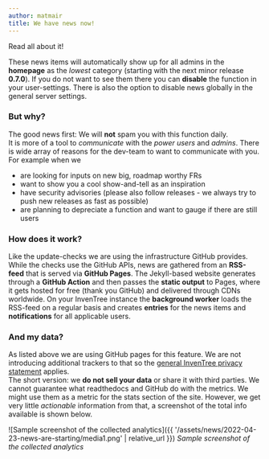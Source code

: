 ```yaml
---
author: matmair
title: We have news now!
---
```


Read all about it!

These news items will automatically show up for all admins in the **homepage** as the *lowest* category (starting with the next minor release **0.7.0**).
If you do not want to see them there you can **disable** the function in your user-settings. There is also the option to disable news globally in the general server settings.

### But why?
The good news first: We will **not** spam you with this function daily.  
It is more of a tool to *communicate* with the *power users* and *admins*. There is wide array of reasons for the dev-team to want to communicate with you.  
For example when we
- are looking for inputs on new big, roadmap worthy FRs
- want to show you a cool show-and-tell as an inspiration
- have security advisories (please also follow releases - we always try to push new releases as fast as possible)
- are planning to depreciate a function and want to gauge if there are still users

### How does it work?
Like the update-checks we are using the infrastructure GitHub provides.  
While the checks use the GitHub APIs, news are gathered from an **RSS-feed** that is served via **GitHub Pages**. The Jekyll-based website generates through a **GitHub Action** and then passes the **static output** to Pages, where it gets hosted for free (thank you GitHub) and delivered through CDNs worldwide.
On your InvenTree instance the **background worker** loads the RSS-feed on a regular basis and creates **entries** for the news items and **notifications** for all applicable users.

### And my data?
As listed above we are using GitHub pages for this feature. We are not introducing additional trackers to that so the [general InvenTree privacy statement](https://docs.inventree.org/en/latest/privacy/) applies.  
The short version: we **do not sell your data** or share it with third parties. We cannot guarantee what readthedocs and GitHub do with the metrics. We might use them as a metric for the stats section of the site. However, we get very little *actionable* information from that, a screenshot of the total info available is shown below.

![Sample screenshot of the collected analytics]({{ '/assets/news/2022-04-23-news-are-starting/media1.png' | relative_url }})
*Sample screenshot of the collected analytics*
